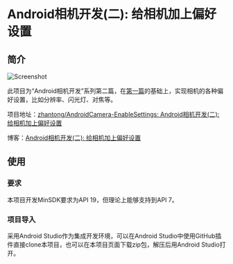 # Android相机开发(二): 给相机加上偏好设置
## 简介

![Screenshot][Screenshot.png]

此项目为“Android相机开发”系列第二篇，在[第一篇][PreviewOnly]的基础上，实现相机的各种偏好设置，比如分辨率、闪光灯、对焦等。

项目地址：[zhantong/AndroidCamera-EnableSettings: Android相机开发(二): 给相机加上偏好设置][EnableSettings]

博客：[Android相机开发(二): 给相机加上偏好设置][Blog]

## 使用
### 要求
本项目开发MinSDK要求为API 19，但理论上能够支持到API 7。

### 项目导入
采用Android Studio作为集成开发环境，可以在Android Studio中使用GitHub插件直接clone本项目，也可以在本项目页面下载zip包，解压后用Android Studio打开。

[Blog]:http://www.polarxiong.com/archives/Android%E7%9B%B8%E6%9C%BA%E5%BC%80%E5%8F%91-%E4%BA%8C-%E7%BB%99%E7%9B%B8%E6%9C%BA%E5%8A%A0%E4%B8%8A%E5%81%8F%E5%A5%BD%E8%AE%BE%E7%BD%AE.html
[PreviewOnly]:http://www.polarxiong.com/archives/Android%E7%9B%B8%E6%9C%BA%E5%BC%80%E5%8F%91-%E4%B8%80-%E6%9C%80%E7%AE%80%E5%8D%95%E7%9A%84%E7%9B%B8%E6%9C%BA.html
[EnableSettings]:https://github.com/zhantong/AndroidCamera-EnableSettings

[Screenshot.png]:http://www.polarxiong.com/usr/uploads/2016/05/1099975910.png
